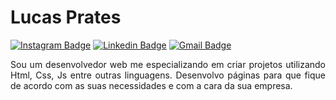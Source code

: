 # Lucas Prates

[![Instagram Badge](https://img.shields.io/badge/-@prateslr-1E90FF?style=flat-square&labelColor=1E90FF&logo=instagram&logoColor=white&link=https://instagram.com/prateslr/)](https://instagram.com/prateslr/) 
[![Linkedin Badge](https://img.shields.io/badge/-Lucas%20Prates-1E90FF?style=flat-square&logo=Linkedin&logoColor=white&link=https://www.linkedin.com/me?trk=p_mwlite_feed-secondary_nav)](https://www.linkedin.com/me?trk=p_mwlite_feed-secondary_nav) 
[![Gmail Badge](https://img.shields.io/badge/-lucas.rprates077@gmail.com-1E90FF?style=flat-square&logo=Gmail&logoColor=white&link=mailto:lucas.rprates077@gmail.com)](mailto:lucas.rprates077@gmail.com)

<div align="justify">
 <p>Sou um desenvolvedor web me especializando em criar projetos utilizando Html, Css, Js entre outras linguagens. Desenvolvo páginas para que fique de acordo com as suas necessidades e com a cara da sua empresa.</p>
</div>

